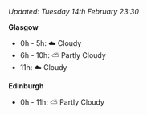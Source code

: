 *Updated: Tuesday 14th February 23:30*

**Glasgow**

* 0h - 5h: :cloud: Cloudy
* 6h - 10h: :partly_sunny: Partly Cloudy
* 11h: :cloud: Cloudy

**Edinburgh**

* 0h - 11h: :partly_sunny: Partly Cloudy
